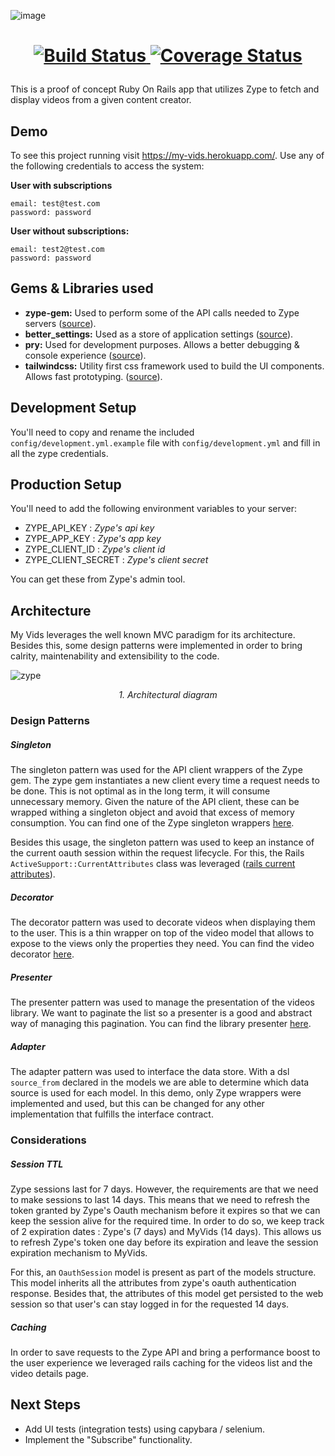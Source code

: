 ![image](https://user-images.githubusercontent.com/3678598/97705026-24360700-1a92-11eb-9062-a47497b1e427.png)

<h1 align="center">
  <p align="center">
    <a href="https://travis-ci.org/mochetts/my-vids">
      <img alt="Build Status" src="https://travis-ci.org/mochetts/my-vids.svg"/>
    </a>
    <a href='https://coveralls.io/github/mochetts/my-vids?branch=master'>
      <img src='https://coveralls.io/repos/github/mochetts/my-vids/badge.svg?branch=master' alt='Coverage Status' />
    </a>
  </p>
</h1>

This is a proof of concept Ruby On Rails app that utilizes Zype to fetch and display videos from a given content creator.

## Demo

To see this project running visit https://my-vids.herokuapp.com/. Use any of the following credentials to access the system:

**User with subscriptions**
```
email: test@test.com
password: password
```

**User without subscriptions:**
```
email: test2@test.com
password: password
```

## Gems & Libraries used

- **zype-gem:** Used to perform some of the API calls needed to Zype servers ([source](https://github.com/zype/zype-gem)).
- **better_settings:** Used as a store of application settings ([source](https://github.com/ElMassimo/better_settings)).
- **pry:** Used for development purposes. Allows a better debugging & console experience ([source](https://github.com/pry/pry)).
- **tailwindcss:** Utility first css framework used to build the UI components. Allows fast prototyping. ([source](https://github.com/tailwindlabs/tailwindcss)).

## Development Setup

You'll need to copy and rename the included `config/development.yml.example` file with `config/development.yml` and fill in all the zype credentials.

## Production Setup

You'll need to add the following environment variables to your server:
- ZYPE_API_KEY : _Zype's api key_
- ZYPE_APP_KEY : _Zype's app key_
- ZYPE_CLIENT_ID : _Zype's client id_
- ZYPE_CLIENT_SECRET : _Zype's client secret_

You can get these from Zype's admin tool.

## Architecture

My Vids leverages the well known MVC paradigm for its architecture. Besides this, some design patterns were implemented in order to bring calrity, maintenability and extensibility to the code.

![zype](https://user-images.githubusercontent.com/3678598/97733275-68d39980-1ab6-11eb-83df-70928530ee93.png)
_<p align="center">1. Architectural diagram</p>_

### Design Patterns

##### Singleton
The singleton pattern was used for the API client wrappers of the Zype gem. The zype gem instantiates a new client every time a request needs to be done. This is not optimal as in the long term, it will consume unnecessary memory. Given the nature of the API client, these can be wrapped withing a singleton object and avoid that excess of memory consumption.
You can find one of the Zype singleton wrappers [here](https://github.com/mochetts/my-vids/blob/master/app/services/my/videos.rb).

Besides this usage, the singleton pattern was used to keep an instance of the current oauth session within the request lifecycle. For this, the Rails `ActiveSupport::CurrentAttributes` class was leveraged ([rails current attributes](https://api.rubyonrails.org/classes/ActiveSupport/CurrentAttributes.html)).

##### Decorator
The decorator pattern was used to decorate videos when displaying them to the user. This is a thin wrapper on top of the video model that allows to expose to the views only the properties they need. You can find the video decorator [here](https://github.com/mochetts/my-vids/blob/master/app/decorators/video_decorator.rb).

##### Presenter
The presenter pattern was used to manage the presentation of the videos library. We want to paginate the list so a presenter is a good and abstract way of managing this pagination. You can find the library presenter [here](https://github.com/mochetts/my-vids/blob/master/app/presenters/library_presenter.rb).

##### Adapter
The adapter pattern was used to interface the data store. With a dsl `source_from` declared in the models we are able to determine which data source is used for each model. In this demo, only Zype wrappers were implemented and used, but this can be changed for any other implementation that fulfills the interface contract.

### Considerations

##### Session TTL
Zype sessions last for 7 days. However, the requirements are that we need to make sessions to last 14 days. This means that we need to refresh the token granted by Zype's Oauth mechanism before it expires so that we can keep the session alive for the required time. In order to do so, we keep track of 2 expiration dates
: Zype's (7 days) and MyVids (14 days). This allows us to refresh Zype's token one day before its expiration and leave the session expiration mechanism to MyVids.

For this, an `OauthSession` model is present as part of the models structure. This model inherits all the attributes from zype's oauth authentication response. Besides that, the attributes of this model get persisted to the web session so that user's can stay logged in for the requested 14 days.

##### Caching
In order to save requests to the Zype API and bring a performance boost to the user experience we leveraged rails caching for the videos list and the video details page.

## Next Steps

- Add UI tests (integration tests) using capybara / selenium.
- Implement the "Subscribe" functionality.
